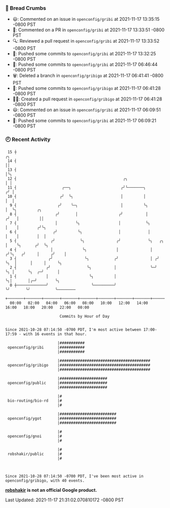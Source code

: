 ### 🍞 Bread Crumbs

 * 😃: Commented on an issue in `openconfig/gribi` at 2021-11-17 13:35:15 -0800 PST
 * 💬: Commented on a PR in  `openconfig/gribi` at 2021-11-17 13:33:51 -0800 PST
 * 🔍: Reviewed a pull request in  `openconfig/gribi` at 2021-11-17 13:33:52 -0800 PST
 * 🚢: Pushed some commits to `openconfig/gribi` at 2021-11-17 13:32:25 -0800 PST
 * 🚢: Pushed some commits to `openconfig/gribi` at 2021-11-17 06:46:44 -0800 PST
 * 🗑: Deleted a branch in `openconfig/gribigo` at 2021-11-17 06:41:41 -0800 PST
 * 🚢: Pushed some commits to `openconfig/gribigo` at 2021-11-17 06:41:28 -0800 PST
 * ✍🏼: Created a pull request in `openconfig/gribigo` at 2021-11-17 06:41:28 -0800 PST
 * 😃: Commented on an issue in `openconfig/gribi` at 2021-11-17 06:09:51 -0800 PST
 * 🚢: Pushed some commits to `openconfig/gribi` at 2021-11-17 06:09:21 -0800 PST

### 🕘 Recent Activity
```
 15 ┼                                                                        ╭╮
 14 ┤                                                                        ││
 13 ┤                                                                        │╰╮
 12 ┤                                               ╭╮                       │ │
 11 ┤                    ╭──╮                      ╭╯╰───────╮              ╭╯ │
 10 ┤                   ╭╯  ╰╮                     │         │              │  │
  9 ┤                  ╭╯    ╰─╮                   │         ╰╮             │  ╰╮         ╭╮
  8 ┤                 ╭╯       │                  ╭╯          │            ╭╯   │         ││
  7 ┤                 │        ╰╮                 │           ╰╮           │    │        ╭╯╰╮
  6 ┤                ╭╯         ╰╮                │            │           │    │        │  │
  5 ┤               ╭╯           ╰╮              ╭╯            ╰╮   ╭╮     │    ╰╮      ╭╯  ╰╮
  4 ┤               │             ╰╮             │              │  ╭╯╰╮   ╭╯     │     ╭╯    │
  3 ┤              ╭╯              ╰╮           ╭╯              │ ╭╯  ╰╮  │      │     │     ╰╮
  2 ┤             ╭╯                ╰╮          │               ╰─╯    ╰╮ │      ╰╮  ╭─╯      │
  1 ┤             │                  ╰╮         │                       ╰╮│       │╭─╯        ╰╮
  0 ┼─────────────╯                   ╰─────────╯                        ╰╯       ╰╯           ╰────────
    +───────+───────+───────+───────+───────+───────+───────+───────+───────+───────+───────+───────+────
  00:00   02:00   04:00   06:00   08:00   10:00   12:00   14:00   16:00   18:00   20:00   22:00   00:00   

						Commits by Hour of Day


Since 2021-10-28 07:14:50 -0700 PDT, I'm most active between 17:00-17:59 - with 16 events in that hour.

```



```
                       |###########
 openconfig/gribi      |###########
                       |###########

                       |########################################
 openconfig/gribigo    |########################################
                       |########################################

                       |#####################
 openconfig/public     |#####################
                       |#####################

                       |#
 bio-routing/bio-rd    |#
                       |#

                       |#########################
 openconfig/ygot       |#########################
                       |#########################

                       |#
 openconfig/gnoi       |#
                       |#

                       |#
 robshakir/public      |#
                       |#



Since 2021-10-28 07:14:50 -0700 PDT, I've been most active in openconfig/gribigo, with 40 events.

```
**[robshakir](mailto:robjs@google.com) is not an official Google product.**  


Last Updated: 2021-11-17 21:31:02.070810172 -0800 PST
